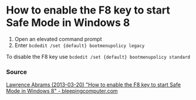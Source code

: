 How to enable the F8 key to start Safe Mode in Windows 8
========================================================

1. Open an elevated command prompt
2. Enter `bcdedit /set {default} bootmenupolicy legacy`

To disable the F8 key use `bcdedit /set {default} bootmenupolicy standard`

### Source
[Lawrence Abrams (2013-03-20) "How to enable the F8 key to start Safe Mode in Windows 8" - bleepingcomputer.com](http://www.bleepingcomputer.com/tutorials/enable-the-f8-key-in-windows-8/)
